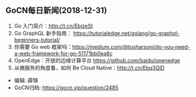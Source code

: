 ## GoCN每日新闻(2018-12-31)

1. Go 入门简介：http://t.cn/EbjzeSt
2. Go GraphQL 新手指南： https://tutorialedge.net/golang/go-graphql-beginners-tutorial/
3. 你需要 Go web 框架吗：https://medium.com/@tusharsoni/do-you-need-a-web-framework-for-go-51171bb0ea8c
4. OpenEdge：开放的边缘计算平台 https://github.com/baidu/openedge
5. 从微服务的角度看，如何 Be Cloud Native：http://t.cn/Ebq3QlD

- 编辑: 薛锦
- GoCN归档: https://gocn.vip/question/2485